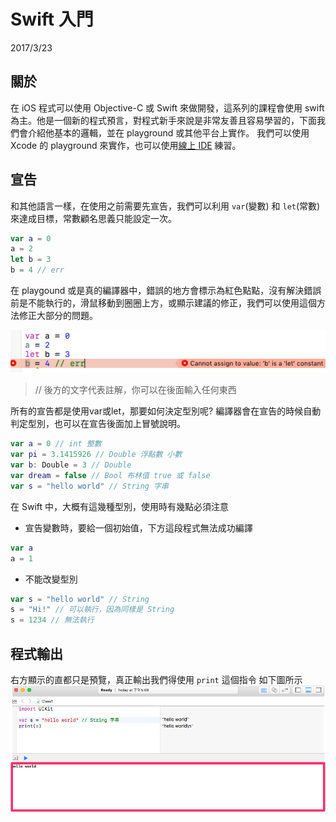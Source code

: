 # Swift 入門

2017/3/23

## 關於

在 iOS 程式可以使用 Objective-C 或 Swift 來做開發，這系列的課程會使用 swift 為主。他是一個新的程式預言，對程式新手來說是非常友善且容易學習的，下面我們會介紹他基本的邏輯，並在 playground 或其他平台上實作。
我們可以使用 Xcode 的 playground 來實作，也可以使用[線上 IDE](https://swift.sandbox.bluemix.net/#/repl) 練習。

## 宣告

和其他語言一樣，在使用之前需要先宣告，我們可以利用 `var`\(變數\) 和 `let`\(常數\) 來達成目標，常數顧名思義只能設定一次。

```swift
var a = 0
a = 2
let b = 3
b = 4 // err 
```
在 playgound 或是真的編譯器中，錯誤的地方會標示為紅色點點，沒有解決錯誤前是不能執行的，滑鼠移動到圈圈上方，或顯示建議的修正，我們可以使用這個方法修正大部分的問題。

![](/assets/W1_1.png)

> // 後方的文字代表註解，你可以在後面輸入任何東西

所有的宣告都是使用var或let，那要如何決定型別呢?
編譯器會在宣告的時候自動判定型別，也可以在宣告後面加上冒號說明。
```swift
var a = 0 // int 整數
var pi = 3.1415926 // Double 浮點數 小數
var b: Double = 3 // Double
var dream = false // Bool 布林值 true 或 false
var s = "hello world" // String 字串
```
在 Swift 中，大概有這幾種型別，使用時有幾點必須注意
- 宣告變數時，要給一個初始值，下方這段程式無法成功編譯
```swift
var a
a = 1
```
- 不能改變型別
```swift
var s = "hello world" // String
s = "Hi!" // 可以執行，因為同樣是 String
s = 1234 // 無法執行
```

## 程式輸出
右方顯示的直都只是預覽，真正輸出我們得使用 `print` 這個指令
如下圖所示
![](/assets/W1_2.png)


